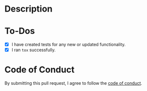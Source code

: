 # Description

<!-- Please describe the changes included in this PR here. -->

# To-Dos

<!-- Before submitting this PR, please lint and test your changes locally. -->
<!-- (Feel free to remove any items that do not apply to this PR.) -->

- [x] I have created tests for any new or updated functionality.
- [x] I ran `tox` successfully.

# Code of Conduct

By submitting this pull request, I agree to follow the [code of conduct](https://resoto.com/code-of-conduct).
